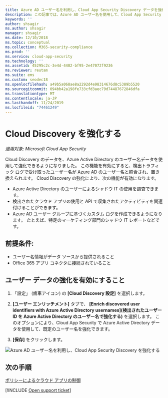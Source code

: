 ```yaml
---
title: Azure AD ユーザー名を利用し、Cloud App Security Discovery データを強化する
description: この記事では、Azure AD ユーザー名を使用して、Cloud App Security Discovery データを強化する方法について説明します。
keywords: ''
author: shsagir
ms.author: shsagir
manager: shsagir
ms.date: 12/10/2018
ms.topic: conceptual
ms.collection: M365-security-compliance
ms.prod: ''
ms.service: cloud-app-security
ms.technology: ''
ms.assetid: 45295c2c-3e4d-4482-bf95-2e47072f9236
ms.reviewer: reutam
ms.suite: ems
ms.custom: seodec18
ms.openlocfilehash: a49b5a068ae8a2292d4e98314676d8c5389b5520
ms.sourcegitcommit: 094bb42a198fe733cfd3aec79d74487672846dfa
ms.translationtype: MT
ms.contentlocale: ja-JP
ms.lasthandoff: 11/24/2019
ms.locfileid: "74461249"
---
```

# <a name="cloud-discovery-enrichment"></a>Cloud Discovery を強化する

*適用対象: Microsoft Cloud App Security*

Cloud Discovery のデータを、Azure Active Directory のユーザー名データを使用して強化できるようになりました。 この機能を有効にすると、検出トラフィック ログで受け取ったユーザー名が Azure AD のユーザー名と照合され、置き換えられます。 Cloud Discovery の強化により、次の機能が有効になります。
- Azure Active Directory のユーザーによるシャドウ IT の使用を調査できます。
- 検出されたクラウド アプリの使用と API で収集されたアクティビティを関連付けることができます。
- Azure AD ユーザー グループに基づくカスタム ログを作成できるようになります。 たとえば、特定のマーケティング部門のシャドウ IT レポートなどです。


## <a name="prerequisites"></a>前提条件:
- ユーザー名情報がデータ ソースから提供されること
- Office 365 アプリ コネクタに接続されていること

## <a name="enabling-user-data-enrichment"></a>ユーザー データの強化を有効にすること 
    
1. 「設定」 (歯車アイコン) の **[Cloud Discovery 設定]** を選択します。
     
2. **[ユーザー エンリッチメント]** タブで、 **[Enrich discovered user identifiers with Azure Active Directory usernames]\(検出されたユーザー ID を Azure Active Directory のユーザー名で強化する\)** を選択します。 このオプションにより、Cloud App Security で Azure Active Directory データを使用して、既定のユーザー名を強化できます。

3. **[保存]** をクリックします。
 
![Azure AD ユーザー名を利用し、Cloud App Security Discovery を強化する](./media/discovery-enrichment.png)
  

  
      
## <a name="next-steps"></a>次の手順
  
[ポリシーによるクラウド アプリの制御](control-cloud-apps-with-policies.md)   

[!INCLUDE [Open support ticket](includes/support.md)]  
    
      
  
